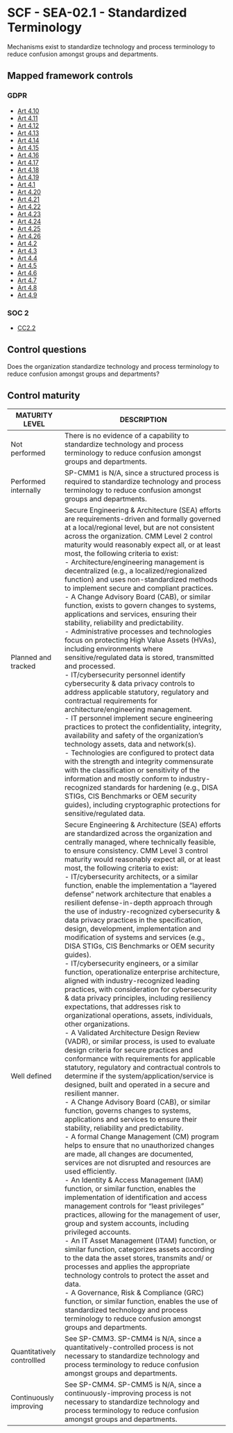# SCF - SEA-02.1 - Standardized Terminology
Mechanisms exist to standardize technology and process terminology to reduce confusion amongst groups and departments. 
## Mapped framework controls
### GDPR
- [Art 4.10](../gdpr/art4.md#Article-410)
- [Art 4.11](../gdpr/art4.md#Article-411)
- [Art 4.12](../gdpr/art4.md#Article-412)
- [Art 4.13](../gdpr/art4.md#Article-413)
- [Art 4.14](../gdpr/art4.md#Article-414)
- [Art 4.15](../gdpr/art4.md#Article-415)
- [Art 4.16](../gdpr/art4.md#Article-416)
- [Art 4.17](../gdpr/art4.md#Article-417)
- [Art 4.18](../gdpr/art4.md#Article-418)
- [Art 4.19](../gdpr/art4.md#Article-419)
- [Art 4.1](../gdpr/art4.md#Article-41)
- [Art 4.20](../gdpr/art4.md#Article-420)
- [Art 4.21](../gdpr/art4.md#Article-421)
- [Art 4.22](../gdpr/art4.md#Article-422)
- [Art 4.23](../gdpr/art4.md#Article-423)
- [Art 4.24](../gdpr/art4.md#Article-424)
- [Art 4.25](../gdpr/art4.md#Article-425)
- [Art 4.26](../gdpr/art4.md#Article-426)
- [Art 4.2](../gdpr/art4.md#Article-42)
- [Art 4.3](../gdpr/art4.md#Article-43)
- [Art 4.4](../gdpr/art4.md#Article-44)
- [Art 4.5](../gdpr/art4.md#Article-45)
- [Art 4.6](../gdpr/art4.md#Article-46)
- [Art 4.7](../gdpr/art4.md#Article-47)
- [Art 4.8](../gdpr/art4.md#Article-48)
- [Art 4.9](../gdpr/art4.md#Article-49)
### SOC 2
- [CC2.2](../soc2/cc22.md)
## Control questions
Does the organization standardize technology and process terminology to reduce confusion amongst groups and departments? 
## Control maturity
|       MATURITY LEVEL       |                                                                                                                                                                                                                                                                                                                                                                                                                                                                                                                                                                                                                                                                                                                                                                                                                                                                                                                                                                                                                                                                                                                                                                                                                                                         DESCRIPTION                                                                                                                                                                                                                                                                                                                                                                                                                                                                                                                                                                                                                                                                                                                                                                                                                                                                                                                                                                                                                                                                                                                                                                                                                                                          |
|----------------------------|------------------------------------------------------------------------------------------------------------------------------------------------------------------------------------------------------------------------------------------------------------------------------------------------------------------------------------------------------------------------------------------------------------------------------------------------------------------------------------------------------------------------------------------------------------------------------------------------------------------------------------------------------------------------------------------------------------------------------------------------------------------------------------------------------------------------------------------------------------------------------------------------------------------------------------------------------------------------------------------------------------------------------------------------------------------------------------------------------------------------------------------------------------------------------------------------------------------------------------------------------------------------------------------------------------------------------------------------------------------------------------------------------------------------------------------------------------------------------------------------------------------------------------------------------------------------------------------------------------------------------------------------------------------------------------------------------------------------------------------------------------------------------------------------------------------------------------------------------------------------------------------------------------------------------------------------------------------------------------------------------------------------------------------------------------------------------------------------------------------------------------------------------------------------------------------------------------------------------------------------------------------------------------------------------------------------------------------------------------------------------------------------------------------------------------------------------------------------------------------------------------------------------|
| Not performed              | There is no evidence of a capability to standardize technology and process terminology to reduce confusion amongst groups and departments.                                                                                                                                                                                                                                                                                                                                                                                                                                                                                                                                                                                                                                                                                                                                                                                                                                                                                                                                                                                                                                                                                                                                                                                                                                                                                                                                                                                                                                                                                                                                                                                                                                                                                                                                                                                                                                                                                                                                                                                                                                                                                                                                                                                                                                                                                                                                                                                   |
| Performed internally       | SP-CMM1 is N/A, since a structured process is required to standardize technology and process terminology to reduce confusion amongst groups and departments.                                                                                                                                                                                                                                                                                                                                                                                                                                                                                                                                                                                                                                                                                                                                                                                                                                                                                                                                                                                                                                                                                                                                                                                                                                                                                                                                                                                                                                                                                                                                                                                                                                                                                                                                                                                                                                                                                                                                                                                                                                                                                                                                                                                                                                                                                                                                                                 |
| Planned and tracked        | Secure Engineering & Architecture (SEA) efforts are requirements-driven and formally governed at a local/regional level, but are not consistent across the organization. CMM Level 2 control maturity would reasonably expect all, or at least most, the following criteria to exist:<br>- Architecture/engineering management is decentralized (e.g., a localized/regionalized function) and uses non-standardized methods to implement secure and compliant practices.<br>- A Change Advisory Board (CAB), or similar function, exists to govern changes to systems, applications and services, ensuring their stability, reliability and predictability. <br>- Administrative processes and technologies focus on protecting High Value Assets (HVAs), including environments where sensitive/regulated data is stored, transmitted and processed.<br>- IT/cybersecurity personnel identify cybersecurity & data privacy controls to address applicable statutory, regulatory and contractual requirements for architecture/engineering management. <br>- IT personnel implement secure engineering practices to protect the confidentiality, integrity, availability and safety of the organization’s technology assets, data and network(s).<br>- Technologies are configured to protect data with the strength and integrity commensurate with the classification or sensitivity of the information and mostly conform to industry-recognized standards for hardening (e.g., DISA STIGs, CIS Benchmarks or OEM security guides), including cryptographic protections for sensitive/regulated data.                                                                                                                                                                                                                                                                                                                                                                                                                                                                                                                                                                                                                                                                                                                                                                                                                                                                                                                     |
| Well defined               | Secure Engineering & Architecture (SEA) efforts are standardized across the organization and centrally managed, where technically feasible, to ensure consistency. CMM Level 3 control maturity would reasonably expect all, or at least most, the following criteria to exist:<br>- IT/cybersecurity architects, or a similar function, enable the implementation a “layered defense” network architecture that enables a resilient defense-in-depth approach through the use of industry-recognized cybersecurity & data privacy practices in the specification, design, development, implementation and modification of systems and services (e.g., DISA STIGs, CIS Benchmarks or OEM security guides).<br>- IT/cybersecurity engineers, or a similar function, operationalize enterprise architecture, aligned with industry-recognized leading practices, with consideration for cybersecurity & data privacy principles, including resiliency expectations, that addresses risk to organizational operations, assets, individuals, other organizations. <br>- A Validated Architecture Design Review (VADR), or similar process, is used to evaluate design criteria for secure practices and conformance with requirements for applicable statutory, regulatory and contractual controls to determine if the system/application/service is designed, built and operated in a secure and resilient manner. <br>- A Change Advisory Board (CAB), or similar function, governs changes to systems, applications and services to ensure their stability, reliability and predictability. <br>- A formal Change Management (CM) program helps to ensure that no unauthorized changes are made, all changes are documented, services are not disrupted and resources are used efficiently.<br>- An Identity & Access Management (IAM) function, or similar function, enables the implementation of identification and access management controls for “least privileges” practices, allowing for the management of user, group and system accounts, including privileged accounts.<br>- An IT Asset Management (ITAM) function, or similar function, categorizes assets according to the data the asset stores, transmits and/ or processes and applies the appropriate technology controls to protect the asset and data.<br>- A Governance, Risk & Compliance (GRC) function, or similar function, enables the use of standardized technology and process terminology to reduce confusion amongst groups and departments.  |
| Quantitatively controllled | See SP-CMM3. SP-CMM4 is N/A, since a quantitatively-controlled process is not necessary to standardize technology and process terminology to reduce confusion amongst groups and departments.                                                                                                                                                                                                                                                                                                                                                                                                                                                                                                                                                                                                                                                                                                                                                                                                                                                                                                                                                                                                                                                                                                                                                                                                                                                                                                                                                                                                                                                                                                                                                                                                                                                                                                                                                                                                                                                                                                                                                                                                                                                                                                                                                                                                                                                                                                                                |
| Continuously improving     | See SP-CMM4. SP-CMM5 is N/A, since a continuously-improving process is not necessary to standardize technology and process terminology to reduce confusion amongst groups and departments.                                                                                                                                                                                                                                                                                                                                                                                                                                                                                                                                                                                                                                                                                                                                                                                                                                                                                                                                                                                                                                                                                                                                                                                                                                                                                                                                                                                                                                                                                                                                                                                                                                                                                                                                                                                                                                                                                                                                                                                                                                                                                                                                                                                                                                                                                                                                   |

